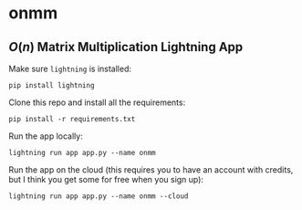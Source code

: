 # onmm

## $O(n)$ Matrix Multiplication Lightning App

Make sure `lightning` is installed:
```shell
pip install lightning
```

Clone this repo and install all the requirements:
```shell
pip install -r requirements.txt
```

Run the app locally:
```shell
lightning run app app.py --name onmm
```

Run the app on the cloud (this requires you to have an account with credits, but I think you get some for free when you sign up):
```shell
lightning run app app.py --name onmm --cloud
```
